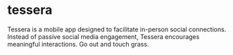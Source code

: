 # tessera
Tessera is a mobile app designed to facilitate in-person social connections. Instead of passive social media engagement, Tessera encourages meaningful interactions. Go out and touch grass.
